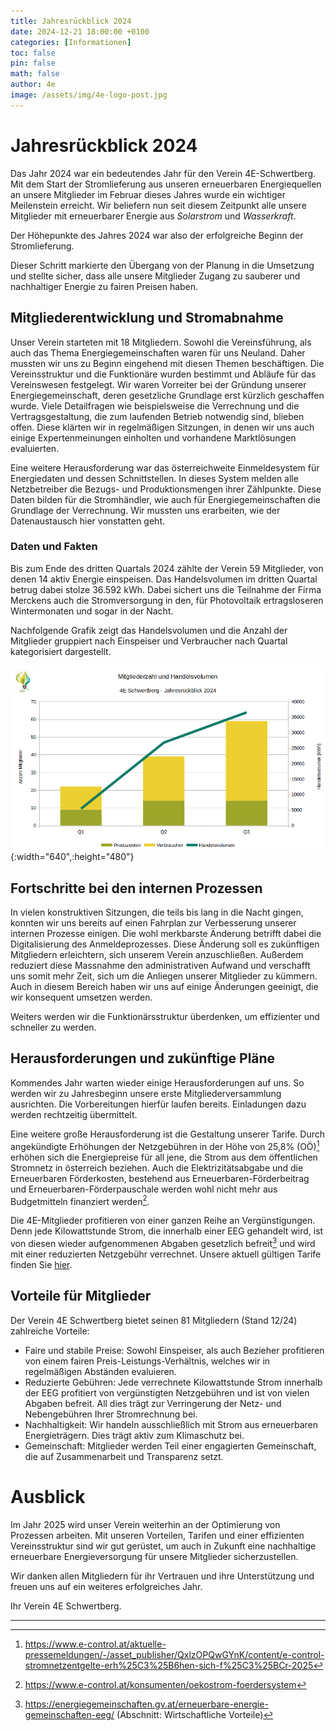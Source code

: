 ```yaml
---
title: Jahresrückblick 2024
date: 2024-12-21 18:00:00 +0100
categories: [Informationen]
toc: false
pin: false
math: false
author: 4e
image: /assets/img/4e-logo-post.jpg
---
```


# Jahresrückblick 2024

Das Jahr 2024 war ein bedeutendes Jahr für den Verein 4E-Schwertberg. Mit dem Start der Stromlieferung aus unseren erneuerbaren
Energiequellen an unsere Mitglieder im Februar dieses Jahres wurde ein wichtiger Meilenstein erreicht. Wir beliefern nun seit
diesem Zeitpunkt alle unsere Mitglieder mit erneuerbarer Energie aus _Solarstrom_ und _Wasserkraft_.

Der Höhepunkte des Jahres 2024 war also der erfolgreiche Beginn der Stromlieferung.

Dieser Schritt markierte den Übergang von der Planung in die Umsetzung und stellte sicher, dass alle unsere Mitglieder Zugang zu
sauberer und nachhaltiger Energie zu fairen Preisen haben.

## Mitgliederentwicklung und Stromabnahme

Unser Verein starteten mit 18 Mitgliedern. Sowohl die Vereinsführung, als auch das Thema Energiegemeinschaften waren für uns Neuland.
Daher mussten wir uns zu Beginn eingehend mit diesen Themen beschäftigen. Die Vereinsstruktur und die Funktionäre wurden bestimmt und
Abläufe für das Vereinswesen festgelegt. Wir waren Vorreiter bei der Gründung unserer Energiegemeinschaft, deren gesetzliche
Grundlage erst kürzlich geschaffen wurde. Viele Detailfragen wie beispielsweise die Verrechnung und die Vertragsgestaltung,
die zum laufenden Betrieb notwendig sind, blieben offen. Diese klärten wir in regelmäßigen Sitzungen, in denen wir uns auch einige
Expertenmeinungen einholten und vorhandene Marktlösungen evaluierten.

Eine weitere Herausforderung war das österreichweite Einmeldesystem für Energiedaten und dessen Schnittstellen. In dieses System
melden alle Netzbetreiber die Bezugs- und Produktionsmengen ihrer Zählpunkte. Diese Daten bilden für die Stromhändler, wie auch für
Energiegemeinschaften die Grundlage der Verrechnung. Wir mussten uns erarbeiten, wie der Datenaustausch hier vonstatten geht.

### Daten und Fakten

Bis zum Ende des dritten Quartals 2024 zählte der Verein 59 Mitglieder, von denen 14 aktiv Energie einspeisen. Das Handelsvolumen im
dritten Quartal betrug dabei stolze 36.592 kWh. Dabei sichert uns die Teilnahme der Firma Merckens auch die Stromversorgung in den,
für Photovoltaik ertragsloseren Wintermonaten und sogar in der Nacht.

Nachfolgende Grafik zeigt das Handelsvolumen und die Anzahl der Mitglieder gruppiert nach Einspeiser und Verbraucher nach Quartal
kategorisiert dargestellt.

![4E Mitglieder und Handelsvolumen Chart 2024 Q1-Q3](/assets/img/Chart-Jahresrueckblick_2024.png){:width="640",:height="480"}

## Fortschritte bei den internen Prozessen

In vielen konstruktiven Sitzungen, die teils bis lang in die Nacht gingen, konnten wir uns bereits auf einen Fahrplan zur Verbesserung
unserer internen Prozesse einigen. Die wohl merkbarste Änderung betrifft dabei die Digitalisierung des Anmeldeprozesses. Diese
Änderung soll es zukünftigen Mitgliedern erleichtern, sich unserem Verein anzuschließen. Außerdem reduziert diese Massnahme den 
administrativen Aufwand und verschafft uns somit mehr Zeit, sich um die Anliegen unserer Mitglieder zu kümmern. Auch in diesem Bereich
haben wir uns auf einige Änderungen geeinigt, die wir konsequent umsetzen werden.

Weiters werden wir die Funktionärsstruktur überdenken, um effizienter und schneller zu werden.

## Herausforderungen und zukünftige Pläne

Kommendes Jahr warten wieder einige Herausforderungen auf uns. So werden wir zu Jahresbeginn unsere erste Mitgliederversammlung
ausrichten. Die Vorbereitungen hierfür laufen bereits. Einladungen dazu werden rechtzeitig übermittelt.

Eine weitere große Herausforderung ist die Gestaltung unserer Tarife. Durch angekündigte Erhöhungen der Netzgebühren in der Höhe
von 25,8% (OÖ)[^1] erhöhen sich die Energiepreise für all jene, die Strom aus dem öffentlichen Stromnetz in österreich beziehen.
Auch die Elektrizitätsabgabe und die Erneuerbaren Förderkosten, bestehend aus Erneuerbaren-Förderbeitrag und
Erneuerbaren-Förderpauschale werden wohl nicht mehr aus Budgetmitteln finanziert werden[^2].

Die 4E-Mitglieder profitieren von einer ganzen Reihe an Vergünstigungen. Denn jede Kilowattstunde Strom, die innerhalb einer EEG
gehandelt wird, ist von diesen wieder aufgenommenen Abgaben gesetzlich befreit[^3] und wird mit einer reduzierten Netzgebühr
verrechnet. Unsere aktuell gültigen Tarife finden Sie [hier](/tarife).

## Vorteile für Mitglieder

Der Verein 4E Schwertberg bietet seinen 81 Mitgliedern (Stand 12/24) zahlreiche Vorteile:

* Faire und stabile Preise: Sowohl Einspeiser, als auch Bezieher profitieren von einem fairen Preis-Leistungs-Verhältnis, welches
  wir in regelmäßigen Abständen evaluieren.
* Reduzierte Gebühren: Jede verrechnete Kilowattstunde Strom innerhalb der EEG profitiert von vergünstigten Netzgebühren und
  ist von vielen Abgaben befreit. All dies trägt zur Verringerung der Netz- und Nebengebühren Ihrer Stromrechnung bei.
* Nachhaltigkeit: Wir handeln ausschließlich mit Strom aus erneuerbaren Energieträgern. Dies trägt aktiv zum Klimaschutz bei.
* Gemeinschaft: Mitglieder werden Teil einer engagierten Gemeinschaft, die auf Zusammenarbeit und Transparenz setzt.

# Ausblick

Im Jahr 2025 wird unser Verein weiterhin an der Optimierung von Prozessen arbeiten. Mit unseren Vorteilen, Tarifen und einer
effizienten Vereinsstruktur sind wir gut gerüstet, um auch in Zukunft eine nachhaltige erneuerbare Energieversorgung für unsere
Mitglieder sicherzustellen.

Wir danken allen Mitgliedern für ihr Vertrauen und ihre Unterstützung und freuen uns auf ein weiteres erfolgreiches Jahr.


Ihr Verein 4E Schwertberg.

---

[^1]: https://www.e-control.at/aktuelle-pressemeldungen/-/asset_publisher/QxlzOPQwGYnK/content/e-control-stromnetzentgelte-erh%25C3%25B6hen-sich-f%25C3%25BCr-2025
[^2]: https://www.e-control.at/konsumenten/oekostrom-foerdersystem
[^3]: https://energiegemeinschaften.gv.at/erneuerbare-energie-gemeinschaften-eeg/ (Abschnitt: Wirtschaftliche Vorteile)
